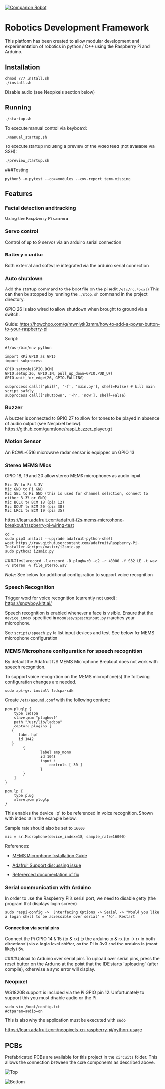 [![Companion Robot](https://circleci.com/gh/danic85/companion-robot.svg?style=shield)](https://app.circleci.com/pipelines/github/danic85/companion-robot)

# Robotics Development Framework
This platform has been created to allow modular development and experimentation of robotics in python / C++ using the Raspberry Pi and Arduino.

## Installation
```
chmod 777 install.sh
./install.sh
```

Disable audio (see Neopixels section below)

## Running
```
./startup.sh
```
To execute manual control via keyboard:
```
./manual_startup.sh
```
To execute startup including a preview of the video feed (not available via SSH):
```
./preview_startup.sh
```

###Testing
```
python3 -m pytest --cov=modules --cov-report term-missing
```
## Features

### Facial detection and tracking
Using the Raspberry Pi camera

### Servo control
Control of up to 9 servos via an arduino serial connection

### Battery monitor
Both external and software integrated via the arduino serial connection

### Auto shutdown
Add the startup command to the boot file on the pi (edit `/etc/rc.local`)
This can then be stopped by running the `./stop.sh` command in the project directory.

GPIO 26 is also wired to allow shutdown when brought to ground via a switch.

Guide:
https://howchoo.com/g/mwnlytk3zmm/how-to-add-a-power-button-to-your-raspberry-pi

Script:

```
#!/usr/bin/env python

import RPi.GPIO as GPIO
import subprocess

GPIO.setmode(GPIO.BCM)
GPIO.setup(26, GPIO.IN, pull_up_down=GPIO.PUD_UP)
GPIO.wait_for_edge(26, GPIO.FALLING)

subprocess.call(['pkill', '-f', 'main.py'], shell=False) # kill main script safely
subprocess.call(['shutdown', '-h', 'now'], shell=False)
```

### Buzzer
A buzzer is connected to GPIO 27 to allow for tones to be played in absence of audio output (see Neopixel below).
https://github.com/gumslone/raspi_buzzer_player.git

### Motion Sensor
An RCWL-0516 microwave radar sensor is equipped on GPIO 13

### Stereo MEMS Mics
GPIO 18, 19 and 20 allow stereo MEMS microphones as audio input
```
Mic 3V to Pi 3.3V
Mic GND to Pi GND
Mic SEL to Pi GND (this is used for channel selection, connect to either 3.3V or GND)
Mic BCLK to BCM 18 (pin 12)
Mic DOUT to BCM 20 (pin 38)
Mic LRCL to BCM 19 (pin 35)
```
https://learn.adafruit.com/adafruit-i2s-mems-microphone-breakout/raspberry-pi-wiring-test


```
cd ~
sudo pip3 install --upgrade adafruit-python-shell
wget https://raw.githubusercontent.com/adafruit/Raspberry-Pi-Installer-Scripts/master/i2smic.py
sudo python3 i2smic.py
```

####Test
`arecord -l`
`arecord -D plughw:0 -c2 -r 48000 -f S32_LE -t wav -V stereo -v file_stereo.wav`

_Note:_ See below for additional configuration to support voice recognition

### Speech Recognition
Trigger word for voice recognition (currently not used):
https://snowboy.kitt.ai/

Speech recognition is enabled whenever a face is visible. 
Ensure that the `device_index` specified in `modules/speechinput.py` matches your microphone. 

See `scripts/speech.py` to list input devices and test. See below for MEMS microphone configuration

### MEMS Microphone configuration for speech recognition

By default the Adafruit I2S MEMS Microphone Breakout does not work with speech recognition. 

To support voice recognition on the MEMS microphone(s) the following configuration changes are needed.

`sudo apt-get install ladspa-sdk`

Create `/etc/asound.conf` with the following content:

``` 
pcm.pluglp {
    type ladspa
    slave.pcm "plughw:0"
    path "/usr/lib/ladspa"
    capture_plugins [
   {   
      label hpf
      id 1042
   }
        {
                label amp_mono
                id 1048
                input {
                    controls [ 30 ]
                }
        }
    ]
}

pcm.lp {
    type plug
    slave.pcm pluglp
}
```

This enables the device 'lp' to be referenced in voice recognition. Shown with index `18` in the example below.

Sample rate should also be set to `16000`

`mic = sr.Microphone(device_index=18, sample_rate=16000)`

References: 

* [MEMS Microphone Installation Guide](https://learn.adafruit.com/adafruit-i2s-mems-microphone-breakout/raspberry-pi-wiring-test)

* [Adafruit Support discussing issue](https://forums.adafruit.com/viewtopic.php?f=50&t=181675&p=883853&hilit=MEMS#p883853)

* [Referenced documentation of fix](https://github.com/mpromonet/v4l2rtspserver/issues/94)

### Serial communication with Arduino

In order to use the Raspberry Pi’s serial port, we need to disable getty (the program that displays login screen)

`sudo raspi-config ->  Interfacing Options -> Serial -> "Would you like a login shell to be accessible over serial" = 'No'. Restart`

#### Connection via serial pins
Connect the Pi GPIO 14 & 15 (tx & rx) to the arduino tx & rx (tx -> rx in both directions!) via a logic level shifter, as the Pi is 3v3 and the arduino is (most likely) 5v.

####Upload to Arduino over serial pins
To upload over serial pins, press the reset button on the Arduino at the point that the IDE starts 'uploading' (after compile), otherwise a sync error will display.

### Neopixel

WS1820B support is included via the Pi GPIO pin 12. Unfortunately to support this you must disable audio on the Pi.

```
sudo vim /boot/config.txt
#dtparam=audio=on
```

This is also why the application must be executed with `sudo`

https://learn.adafruit.com/neopixels-on-raspberry-pi/python-usage

## PCBs
Prefabricated PCBs are available for this project in the `circuits` folder. This allows the connection between the core components as described above.

![Top](circuits/v2/Upper/Top%20Feb%202021_pcb.png)

![Bottom](circuits/v2/Lower/Lower%20Feb%202021_pcb.png)
